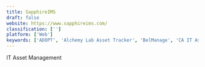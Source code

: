 ```yaml
---
title: SapphireIMS
draft: false 
website: https://www.sapphireims.com/
classification: ['']
platform: ['Web']
keywords: ['ADOPT', 'Alchemy Lab Asset Tracker', 'BelManage', 'CA IT Asset Manager', 'Cherwell IT Asset Management', 'Cireson Asset Management', 'EquipNet', 'IT Asset Management', 'Maximo', 'Miradore Management Suite', 'NetSupport DNA', 'Provance ITAM', 'StacksWare', 'Sunflower Assets', 'VirtualSplat', 'infraSECURE', 'k2-keyserver', 'webassets']
---
```

IT Asset Management